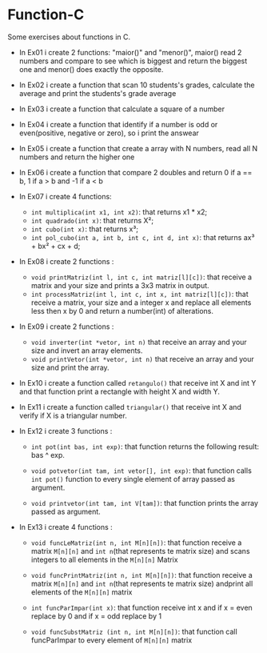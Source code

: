# Function-C

Some exercises about functions in C.


 * In Ex01 i create 2 functions: "maior()" and "menor()", maior() read 2 numbers and compare to see which is biggest and return the biggest one and menor() does exactly the opposite.

 * In Ex02 i create a function that scan 10 students's grades, calculate the average and print the students's grade average

 * In Ex03 i create a function that calculate a square of a number 

 * In Ex04 i create a function that identify if a number is odd or even(positive, negative or zero), so i print the answear

 * In Ex05 i create a function that create a array with N numbers, read all N numbers and return the higher one
 
 * In Ex06 i create a function that compare 2 doubles and return 0 if a == b, 1 if a > b and -1 if a < b
 
 * In Ex07 i create 4 functions: 
     
     * `int multiplica(int x1, int x2)`: that returns x1 * x2;
     * `int quadrado(int x)`: that returns X²;
     * `int cubo(int x)`: that returns x³;
     * `int pol_cubo(int a, int b, int c, int d, int x)`: that returns ax³ + bx² + cx + d;
    
 * In Ex08 i create 2 functions : 
 
     * `void printMatriz(int l, int c, int matriz[l][c])`: that receive a matrix and your size and prints a 3x3 matrix in output.
     * `int processMatriz(int l, int c, int x, int matriz[l][c])`: that receive a matrix, your size and a integer x and replace all elements less then x by 0 and return a number(int) of alterations.

 * In Ex09 i create 2 functions : 

     * `void inverter(int *vetor, int n)` that receive an array and your size and invert an array elements.
     * `void printVetor(int *vetor, int n)` that receive an array and your size and print the array.

* In Ex10 i create a function called `retangulo()` that receive int X and int Y and that function print a rectangle with height X and width Y.

* In Ex11 i create a function called `triangular()` that receive int X and verify if X is a triangular number. 

* In Ex12 i create 3 functions :

     * `int pot(int bas, int exp)`: that function returns the following result: bas ^ exp.
    
     * `void potvetor(int tam, int vetor[], int exp)`: that function calls `int pot()` function to every single element of array passed as argument.
    
     * `void printvetor(int tam, int V[tam])`: that function prints the array passed as argument.

* In Ex13 i create 4 functions : 

     * `void funcLeMatriz(int n, int M[n][n])`: that function receive a matrix `M[n][n]` and `int n`(that represents te matrix size) and scans integers to all elements in the `M[n][n]` Matrix 
    
     * `void funcPrintMatriz(int n, int M[n][n])`: that function receive a matrix `M[n][n]` and `int n`(that represents te matrix size) andprint all elements of the `M[n][n]` matrix
    
     * `int funcParImpar(int x)`: that function receive int x and if x = even replace by 0 and if x = odd replace by 1
    
     * `void funcSubstMatriz (int n, int M[n][n])`: that function call funcParImpar to every element of `M[n][n]` matrix
